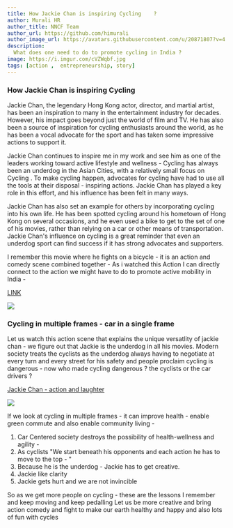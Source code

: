 ```yaml
---
title: How Jackie Chan is inspiring Cycling    ?
author: Murali HR
author_title: NNCF Team
author_url: https://github.com/himurali
author_image_url: https://avatars.githubusercontent.com/u/20871807?v=4
description:
  What does one need to do to promote cycling in India ?
image: https://i.imgur.com/cVZWqbf.jpg
tags: [action ,  entrepreneurship, story]
---
```

 


<Screenshot
  alt="Example of time-series data use cases"
  height={427}
  src="https://i.imgur.com/eUszRYF.png"
  title="Jacki Chan Cycling"
  width={650}
/>

### How Jackie Chan is inspiring Cycling
Jackie Chan, the legendary Hong Kong actor, director, and martial artist, has been an inspiration to many in the entertainment industry for decades. However, his impact goes beyond just the world of film and TV. He has also been a source of inspiration for cycling enthusiasts around the world, as he has been a vocal advocate for the sport and has taken some impressive actions to support it.


Jackie Chan continues to inspire me in my work and see him as one of the leaders working toward active lifestyle and wellness - 
Cycling has always been an underdog in the Asian Cities, with a relatively small focus on Cycling  . To make cycling happen, advocates for cycling have had to use all the tools at their disposal  - inspiring actions. Jackie Chan has played a key role in this effort, and his influence has been felt in many ways.

Jackie Chan has also set an example for others by incorporating cycling into his own life. He has been spotted cycling around his hometown of Hong Kong on several occasions, and he even used a bike to get to the set of one of his movies, rather than relying on a car or other means of transportation. Jackie Chan's influence on cycling is a great reminder that even an underdog sport can find success if it has strong advocates and supporters.

I remember this movie where he fights on a bicycle - it is an action and comedy scene combined together - 
As i watched this Action I can directly connect to the action we might have to do to promote active mobility in India - 

[LINK](https://www.youtube.com/watch?v=xP00DwsZuZI)

![](https://i.imgur.com/eUszRYF.png)


### Cycling in multiple  frames - car in a single frame 

Let us watch this action scene that explains the unique versatlity of jackie chan - we figure out that Jackie is the underdog in all his movies.
Modern society treats the cyclists as the underdog always having to negotiate at every turn and every street for his safety and 
people proclaim cycling is dangerous - now who made cycling dangerous ? the cyclists or the car drivers ?


[Jackie Chan - action and laughter ](https://youtu.be/Z1PCtIaM_GQ)

![](https://i.imgur.com/igApNRO.png)

If we look at cycling in multiple frames - it can improve health - enable green commute and also enable community living - 
1. Car Centered society destroys the possibility of health-wellness and agility - 
1. As cyclists "We start beneath his opponents and each action he has to move to the top - "
1. Because he is the underdog - Jackie has to get creative.
1. Jackie like clarity 
2. Jackie gets hurt and we are not invincible 

So as we get more people on cycling - these are the lessons I remember and keep moving and keep pedalling 
Let us be more creative and bring action comedy and fight to make our earth healthy and happy and also lots of fun with cycles

